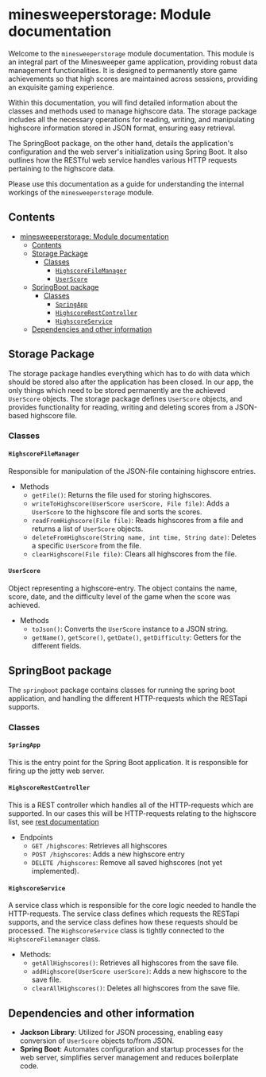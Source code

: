 # minesweeperstorage: Module documentation

Welcome to the `minesweeperstorage` module documentation. This module is an integral part of the Minesweeper game application, providing robust data management functionalities. It is designed to permanently store game achievements so that high scores are maintained across sessions, providing an exquisite gaming experience.

Within this documentation, you will find detailed information about the classes and methods used to manage highscore data. The storage package includes all the necessary operations for reading, writing, and manipulating highscore information stored in JSON format, ensuring easy retrieval.

The SpringBoot package, on the other hand, details the application's configuration and the web server's initialization using Spring Boot. It also outlines how the RESTful web service handles various HTTP requests pertaining to the highscore data.

Please use this documentation as a guide for understanding the internal workings of the `minesweeperstorage` module.

## Contents

- [minesweeperstorage: Module documentation](#minesweeperstorage-module-documentation)
  - [Contents](#contents)
  - [Storage Package](#storage-package)
    - [Classes](#classes)
      - [`HighscoreFileManager`](#highscorefilemanager)
      - [`UserScore`](#userscore)
  - [SpringBoot package](#springboot-package)
    - [Classes](#classes-1)
      - [`SpringApp`](#springapp)
      - [`HighscoreRestController`](#highscorerestcontroller)
      - [`HighscoreService`](#highscoreservice)
  - [Dependencies and other information](#dependencies-and-other-information)

## Storage Package

The storage package handles everything which has to do with data which should be stored also after the application has been closed. In our app, the only things which need to be stored permanently are the achieved `UserScore` objects.
The storage package defines `UserScore` objects, and provides functionality for reading, writing and deleting scores from a JSON-based highscore file.

### Classes

#### `HighscoreFileManager`

Responsible for manipulation of the JSON-file containing highscore entries.

- Methods
  - `getFile()`: Returns the file used for storing highscores.
  - `writeToHighscore(UserScore userScore, File file)`: Adds a `UserScore` to the highscore file and sorts the scores.
  - `readFromHighscore(File file)`: Reads highscores from a file and returns a list of `UserScore` objects.
  - `deleteFromHighscore(String name, int time, String date)`: Deletes a specific `UserScore` from the file.
  - `clearHighscore(File file)`: Clears all highscores from the file.

#### `UserScore`

Object representing a highscore-entry. The object contains the name, score, date, and the difficulty level of the game when the score was achieved.

- Methods
  - `toJson()`: Converts the `UserScore` instance to a JSON string.
  - `getName()`, `getScore()`, `getDate()`, `getDifficulty`: Getters for the different fields.

## SpringBoot package

The `springboot` package contains classes for running the spring boot application, and handling the different HTTP-requests which the RESTapi supports.

### Classes

#### `SpringApp`

This is the entry point for the Spring Boot application. It is responsible for firing up the jetty web server.

#### `HighscoreRestController`

This is a REST controller which handles all of the HTTP-requests which are supported. In our cases this will be HTTP-requests relating to the highscore list, see [rest documentation](./src/main/java/springboot/REST_DOCUMENTATION.md)

- Endpoints
  - `GET /highscores`: Retrieves all highscores
  - `POST /highscores`: Adds a new highscore entry
  - `DELETE /highscores`: Remove all saved highscores (not yet implemented).

#### `HighscoreService`

A service class which is responsible for the core logic needed to handle the HTTP-requests. The service class defines which requests the RESTapi supports, and the service class defines how these requests should be processed. The `HighscoreService` class is tightly connected to the `HighscoreFilemanager` class.

- Methods:
  - `getAllHighscores()`: Retrieves all highscores from the save file.
  - `addHighscore(UserScore userScore)`: Adds a new highscore to the save file.
  - `clearAllHighscores()`: Deletes all highscores from the save file.

## Dependencies and other information

- **Jackson Library**: Utilized for JSON processing, enabling easy conversion of `UserScore` objects to/from JSON.
- **Spring Boot**: Automates configuration and startup processes for the web server, simplifies server management and reduces boilerplate code.
